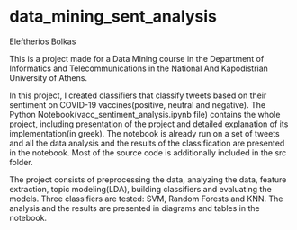 # data_mining_sent_analysis

Eleftherios Bolkas

This is a project made for a Data Mining course in the Department of Informatics and Telecommunications in the National And Kapodistrian University of Athens.

In this project, I created classifiers that classify tweets based on their sentiment on COVID-19 vaccines(positive, neutral and negative). The Python Notebook(vacc_sentiment_analysis.ipynb file) contains the whole project, including presentation of the project and detailed explanation of its implementation(in greek). The notebook is already run on a set of tweets and all the data analysis and the results of the classification are presented in the notebook. Most of the source code is additionally included in the src folder.

The project consists of preprocessing the data, analyzing the data, feature extraction, topic modeling(LDA), building classifiers and evaluating the models. Three classifiers are tested: SVM, Random Forests and KNN. The analysis and the results are presented in diagrams and tables in the notebook.
